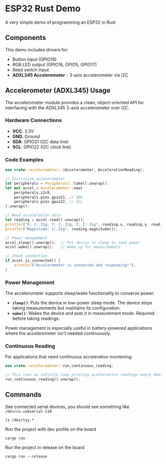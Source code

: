 # ESP32 Rust Demo

A very simple demo of programming an ESP32 in Rust

## Components

This demo includes drivers for:
- Button input (GPIO19)
- RGB LED output (GPIO16, GPIO5, GPIO17)
- Reed switch input
- **ADXL345 Accelerometer** - 3-axis accelerometer via I2C

## Accelerometer (ADXL345) Usage

The accelerometer module provides a clean, object-oriented API for interfacing with the ADXL345 3-axis accelerometer over I2C.

### Hardware Connections
- **VCC**: 3.3V
- **GND**: Ground  
- **SDA**: GPIO21 (I2C data line)
- **SCL**: GPIO22 (I2C clock line)

### Code Examples

```rust
use crate::accelerometer::{Accelerometer, AccelerationReading};

// Initialize accelerometer
let peripherals = Peripherals::take().unwrap();
let mut accel = Accelerometer::new(
    peripherals.i2c0,
    peripherals.pins.gpio21, // SDA
    peripherals.pins.gpio22, // SCL
).unwrap();

// Read acceleration data
let reading = accel.read().unwrap();
println!("X: {:.3}g, Y: {:.3}g, Z: {:.3}g", reading.x, reading.y, reading.z);
println!("Magnitude: {:.3}g", reading.magnitude());

// Power management
accel.sleep().unwrap();  // Put device to sleep to save power
accel.wake().unwrap();   // Wake up for measurements

// Check connection
if accel.is_connected() {
    println!("Accelerometer is connected and responding!");
}
```

### Power Management

The accelerometer supports sleep/wake functionality to conserve power:

- **`sleep()`**: Puts the device in low-power sleep mode. The device stops taking measurements but maintains its configuration.
- **`wake()`**: Wakes the device and puts it in measurement mode. Required before taking readings.

Power management is especially useful in battery-powered applications where the accelerometer isn't needed continuously.

### Continuous Reading

For applications that need continuous acceleration monitoring:

```rust
use crate::accelerometer::run_continuous_reading;

// This runs an infinite loop printing acceleration readings every 50ms
run_continuous_reading().unwrap();
```

## Commands

See connected serial devices, you should see something like
`/dev/cu.usbserial-110`

```shell
ls /dev/tyy.*
```

Run the project with dev profile on the board

```shell
cargo run
```

Run the project in release on the board

```shell
cargo run --release
```
